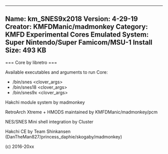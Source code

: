 -----------------------
Name: km_SNES9x2018
Version: 4-29-19
Creator: KMFDManic/madmonkey
Category: KMFD Experimental Cores
Emulated System: Super Nintendo/Super Famicom/MSU-1
Install Size: 493 KB
-----------------------
=== Core by libretro ===

Available executables and arguments to run Core:
- /bin/snes <rom> <clover_args>
- /bin/snes18 <rom> <clover_args>
- /bin/snes9x <rom> <clover_args>

Hakchi module system by madmonkey

RetroArch Xtreme + HMODS maintained by KMFDManic/madmonkey/pcm

NES/SNES Mini shell integration by Cluster

Hakchi CE by Team Shinkansen (DanTheMan827/princess_daphie/skogaby/madmonkey)

(c) 2016-20xx
